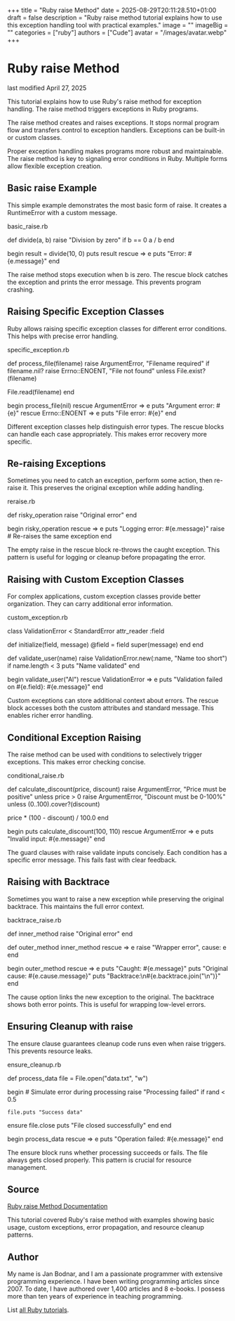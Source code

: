 +++
title = "Ruby raise Method"
date = 2025-08-29T20:11:28.510+01:00
draft = false
description = "Ruby raise method tutorial explains how to use this exception handling tool with practical examples."
image = ""
imageBig = ""
categories = ["ruby"]
authors = ["Cude"]
avatar = "/images/avatar.webp"
+++

# Ruby raise Method

last modified April 27, 2025

This tutorial explains how to use Ruby's raise method for exception
handling. The raise method triggers exceptions in Ruby programs.

The raise method creates and raises exceptions. It stops normal
program flow and transfers control to exception handlers. Exceptions can be
built-in or custom classes.

Proper exception handling makes programs more robust and maintainable. The
raise method is key to signaling error conditions in Ruby.
Multiple forms allow flexible exception creation.

## Basic raise Example

This simple example demonstrates the most basic form of raise.
It creates a RuntimeError with a custom message.

basic_raise.rb
  

def divide(a, b)
  raise "Division by zero" if b == 0
  a / b
end

begin
  result = divide(10, 0)
  puts result
rescue =&gt; e
  puts "Error: #{e.message}"
end

The raise method stops execution when b is zero. The rescue block
catches the exception and prints the error message. This prevents program
crashing.

## Raising Specific Exception Classes

Ruby allows raising specific exception classes for different error conditions.
This helps with precise error handling.

specific_exception.rb
  

def process_file(filename)
  raise ArgumentError, "Filename required" if filename.nil?
  raise Errno::ENOENT, "File not found" unless File.exist?(filename)
  
  File.read(filename)
end

begin
  process_file(nil)
rescue ArgumentError =&gt; e
  puts "Argument error: #{e}"
rescue Errno::ENOENT =&gt; e
  puts "File error: #{e}"
end

Different exception classes help distinguish error types. The rescue blocks can
handle each case appropriately. This makes error recovery more specific.

## Re-raising Exceptions

Sometimes you need to catch an exception, perform some action, then re-raise it.
This preserves the original exception while adding handling.

reraise.rb
  

def risky_operation
  raise "Original error"
end

begin
  risky_operation
rescue =&gt; e
  puts "Logging error: #{e.message}"
  raise # Re-raises the same exception
end

The empty raise in the rescue block re-throws the caught exception.
This pattern is useful for logging or cleanup before propagating the error.

## Raising with Custom Exception Classes

For complex applications, custom exception classes provide better organization.
They can carry additional error information.

custom_exception.rb
  

class ValidationError &lt; StandardError
  attr_reader :field
  
  def initialize(field, message)
    @field = field
    super(message)
  end
end

def validate_user(name)
  raise ValidationError.new(:name, "Name too short") if name.length &lt; 3
  puts "Name validated"
end

begin
  validate_user("Al")
rescue ValidationError =&gt; e
  puts "Validation failed on #{e.field}: #{e.message}"
end

Custom exceptions can store additional context about errors. The rescue block
accesses both the custom attributes and standard message. This enables richer
error handling.

## Conditional Exception Raising

The raise method can be used with conditions to selectively trigger
exceptions. This makes error checking concise.

conditional_raise.rb
  

def calculate_discount(price, discount)
  raise ArgumentError, "Price must be positive" unless price &gt; 0
  raise ArgumentError, "Discount must be 0-100%" unless (0..100).cover?(discount)
  
  price * (100 - discount) / 100.0
end

begin
  puts calculate_discount(100, 110)
rescue ArgumentError =&gt; e
  puts "Invalid input: #{e.message}"
end

The guard clauses with raise validate inputs concisely. Each
condition has a specific error message. This fails fast with clear feedback.

## Raising with Backtrace

Sometimes you want to raise a new exception while preserving the original
backtrace. This maintains the full error context.

backtrace_raise.rb
  

def inner_method
  raise "Original error"
end

def outer_method
  inner_method
rescue =&gt; e
  raise "Wrapper error", cause: e
end

begin
  outer_method
rescue =&gt; e
  puts "Caught: #{e.message}"
  puts "Original cause: #{e.cause.message}"
  puts "Backtrace:\n#{e.backtrace.join("\n")}"
end

The cause option links the new exception to the original. The
backtrace shows both error points. This is useful for wrapping low-level errors.

## Ensuring Cleanup with raise

The ensure clause guarantees cleanup code runs even when
raise triggers. This prevents resource leaks.

ensure_cleanup.rb
  

def process_data
  file = File.open("data.txt", "w")
  
  begin
    # Simulate error during processing
    raise "Processing failed" if rand &lt; 0.5
    
    file.puts "Success data"
  ensure
    file.close
    puts "File closed successfully"
  end
end

begin
  process_data
rescue =&gt; e
  puts "Operation failed: #{e.message}"
end

The ensure block runs whether processing succeeds or fails. The file
always gets closed properly. This pattern is crucial for resource management.

## Source

[Ruby raise Method Documentation](https://ruby-doc.org/core/Kernel.html#method-i-raise)

This tutorial covered Ruby's raise method with examples showing basic usage,
custom exceptions, error propagation, and resource cleanup patterns.

## Author

My name is Jan Bodnar, and I am a passionate programmer with extensive
programming experience. I have been writing programming articles since 2007.
To date, I have authored over 1,400 articles and 8 e-books. I possess more
than ten years of experience in teaching programming.

List [all Ruby tutorials](/ruby/).